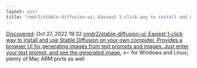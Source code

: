 ```yaml
---
layout: post
title: "cmdr2/stable-diffusion-ui: Easiest 1-click way to install and use Stable Diffusion on your own computer. Provides a browser UI for generating images from text prompts and images. Just enter your text prompt, and see the generated image."
---
```

[Discovered](http://rolandtanglao.com/2020/07/29/p1-blogthis-checkvist-list-links-to-blog/): Oct 27, 2022 19:32 [cmdr2/stable-diffusion-ui: Easiest 1-click way to install and use Stable Diffusion on your own computer. Provides a browser UI for generating images from text prompts and images. Just enter your text prompt, and see the generated image.](https://github.com/cmdr2/stable-diffusion-ui) <-- for Windows and Linux; plenty of Mac ARM ports as well
